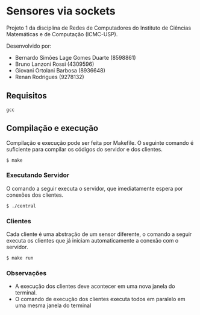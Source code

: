 # Sensores via sockets

Projeto 1 da disciplina de Redes de Computadores do Instituto de Ciências Matemáticas e de Computação (ICMC-USP).

Desenvolvido por:
+ Bernardo Simões Lage Gomes Duarte (8598861)
+ Bruno Lanzoni Rossi (4309596)
+ Giovani Ortolani Barbosa  (8936648)
+ Renan Rodrigues (9278132)

## Requisitos

```
gcc
```

## Compilação e execução
Compilação e execução pode ser feita por Makefile. O seguinte comando é suficiente para compilar os códigos do servidor e dos clientes.
```
$ make
```
### Executando Servidor
O comando a seguir executa o servidor, que imediatamente espera por conexões dos clientes.
```
$ ./central
```
### Clientes
Cada cliente é uma abstração de um sensor diferente, o comando a seguir executa os clientes que já iniciam automaticamente a conexão com o servidor. 
```
$ make run
```
### Observações
+ A execução dos clientes deve acontecer em uma nova janela do terminal.
+ O comando de execução dos clientes executa todos em paralelo em uma mesma janela do terminal
